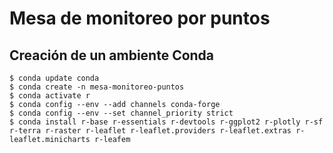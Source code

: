 # Mesa de monitoreo por puntos

## Creación de un ambiente Conda
```shell
$ conda update conda
$ conda create -n mesa-monitoreo-puntos
$ conda activate r
$ conda config --env --add channels conda-forge
$ conda config --env --set channel_priority strict
$ conda install r-base r-essentials r-devtools r-ggplot2 r-plotly r-sf r-terra r-raster r-leaflet r-leaflet.providers r-leaflet.extras r-leaflet.minicharts r-leafem
```
